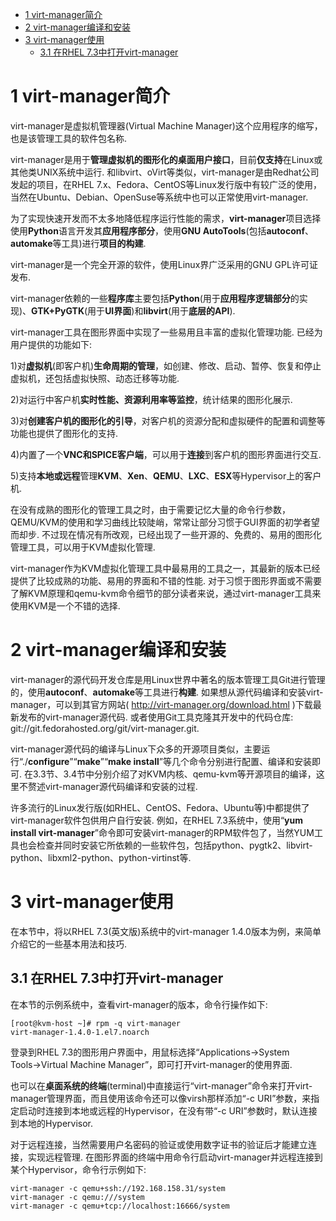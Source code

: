 
<!-- @import "[TOC]" {cmd="toc" depthFrom=1 depthTo=6 orderedList=false} -->

<!-- code_chunk_output -->

- [1 virt-manager简介](#1-virt-manager简介)
- [2 virt\-manager编译和安装](#2-virt-manager编译和安装)
- [3 virt-manager使用](#3-virt-manager使用)
  - [3.1 在RHEL 7.3中打开virt\-manager](#31-在rhel-73中打开virt-manager)

<!-- /code_chunk_output -->

# 1 virt-manager简介

virt\-manager是虚拟机管理器(Virtual Machine Manager)这个应用程序的缩写，也是该管理工具的软件包名称. 

virt\-manager是用于**管理虚拟机的图形化的桌面用户接口**，目前**仅支持**在Linux或其他类UNIX系统中运行. 和libvirt、oVirt等类似，virt\-manager是由Redhat公司发起的项目，在RHEL 7.x、Fedora、CentOS等Linux发行版中有较广泛的使用，当然在Ubuntu、Debian、OpenSuse等系统中也可以正常使用virt\-manager. 

为了实现快速开发而不太多地降低程序运行性能的需求，**virt\-manager**项目选择使用**Python**语言开发其**应用程序部分**，使用**GNU AutoTools**(包括**autoconf**、**automake**等工具)进行**项目的构建**. 

virt\-manager是一个完全开源的软件，使用Linux界广泛采用的GNU GPL许可证发布. 

virt\-manager依赖的一些**程序库**主要包括**Python**(用于**应用程序逻辑部分**的实现)、**GTK\+PyGTK**(用于**UI界面**)和**libvirt**(用于**底层的API**). 

virt\-manager工具在图形界面中实现了一些易用且丰富的虚拟化管理功能. 已经为用户提供的功能如下: 

1)对**虚拟机**(即客户机)**生命周期的管理**，如创建、修改、启动、暂停、恢复和停止虚拟机，还包括虚拟快照、动态迁移等功能. 

2)对运行中客户机**实时性能、资源利用率等监控**，统计结果的图形化展示. 

3)对**创建客户机的图形化的引导**，对客户机的资源分配和虚拟硬件的配置和调整等功能也提供了图形化的支持. 

4)内置了一个**VNC和SPICE客户端**，可以用于**连接**到客户机的图形界面进行交互. 

5)支持**本地或远程**管理**KVM**、**Xen**、**QEMU**、**LXC**、**ESX**等Hypervisor上的客户机. 

在没有成熟的图形化的管理工具之时，由于需要记忆大量的命令行参数，QEMU/KVM的使用和学习曲线比较陡峭，常常让部分习惯于GUI界面的初学者望而却步. 不过现在情况有所改观，已经出现了一些开源的、免费的、易用的图形化管理工具，可以用于KVM虚拟化管理. 

virt\-manager作为KVM虚拟化管理工具中最易用的工具之一，其最新的版本已经提供了比较成熟的功能、易用的界面和不错的性能. 对于习惯于图形界面或不需要了解KVM原理和qemu\-kvm命令细节的部分读者来说，通过virt\-manager工具来使用KVM是一个不错的选择. 

# 2 virt\-manager编译和安装

virt-manager的源代码开发仓库是用Linux世界中著名的版本管理工具Git进行管理的，使用**autoconf**、**automake**等工具进行**构建**. 如果想从源代码编译和安装virt-manager，可以到其官方网站( http://virt-manager.org/download.html )下载最新发布的virt-manager源代码. 或者使用Git工具克隆其开发中的代码仓库: git://git.fedorahosted.org/git/virt-manager.git. 

virt\-manager源代码的编译与Linux下众多的开源项目类似，主要运行“./**configure**”“**make**”“**make install**”等几个命令分别进行配置、编译和安装即可. 在3.3节、3.4节中分别介绍了对KVM内核、qemu\-kvm等开源项目的编译，这里不赘述virt\-manager源代码编译和安装的过程. 

许多流行的Linux发行版(如RHEL、CentOS、Fedora、Ubuntu等)中都提供了virt\-manager软件包供用户自行安装. 例如，在RHEL 7.3系统中，使用“**yum install virt\-manager**”命令即可安装virt\-manager的RPM软件包了，当然YUM工具也会检查并同时安装它所依赖的一些软件包，包括python、pygtk2、libvirt\-python、libxml2\-python、python\-virtinst等. 

# 3 virt-manager使用

在本节中，将以RHEL 7.3(英文版)系统中的virt-manager 1.4.0版本为例，来简单介绍它的一些基本用法和技巧. 

## 3.1 在RHEL 7.3中打开virt\-manager

在本节的示例系统中，查看virt\-manager的版本，命令行操作如下: 

```
[root@kvm-host ~]# rpm -q virt-manager
virt-manager-1.4.0-1.el7.noarch
```

登录到RHEL 7.3的图形用户界面中，用鼠标选择“Applications→System Tools→Virtual Machine Manager”，即可打开virt\-manager的使用界面. 

也可以在**桌面系统的终端**(terminal)中直接运行“virt\-manager”命令来打开virt\-manager管理界面，而且使用该命令还可以像virsh那样添加“\-c URI”参数，来指定启动时连接到本地或远程的Hypervisor，在没有带“\-c URI”参数时，默认连接到本地的Hypervisor. 

对于远程连接，当然需要用户名密码的验证或使用数字证书的验证后才能建立连接，实现远程管理. 在图形界面的终端中用命令行启动virt\-manager并远程连接到某个Hypervisor，命令行示例如下: 

```
virt-manager -c qemu+ssh://192.168.158.31/system
virt-manager -c qemu:///system
virt-manager -c qemu+tcp://localhost:16666/system
```



